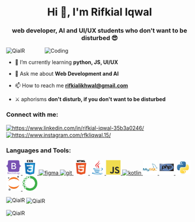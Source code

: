 <h1 align="center">Hi 👋, I'm Rifkial Iqwal</h1>
<h3 align="center">web developer, AI and UI/UX students who don't want to be disturbed 😎</h3>
<img align="right" alt="Coding" width="400" src="https://media.giphy.com/media/u2pmTWUi0MXjyrMaVj/giphy.gif">


<p align="left"> <img src="https://komarev.com/ghpvc/?username=QialR&label=Profile%20views&color=0e75b6&style=flat" alt="QialR" /> </p>

- 🌱 I’m currently learning **python, JS, UI/UX**

- 💬 Ask me about **Web Development and AI**

- 📫 How to reach me **rifkialikhwal@gmail.com**

- ⚔️ aphorisms  **don't disturb, if you don't want to be disturbed**

<h3 align="left">Connect with me:</h3>
<p align="left">
<a href="https://linkedin.com/in/https://www.linkedin.com/in/rifkial-iqwal-35b3a0246/" target="blank"><img align="center" src="https://raw.githubusercontent.com/rahuldkjain/github-profile-readme-generator/master/src/images/icons/Social/linked-in-alt.svg" alt="https://www.linkedin.com/in/rifkial-iqwal-35b3a0246/" height="30" width="40" /></a>
<a href="https://instagram.com/https://www.instagram.com/rfkliqwal.15/" target="blank"><img align="center" src="https://raw.githubusercontent.com/rahuldkjain/github-profile-readme-generator/master/src/images/icons/Social/instagram.svg" alt="https://www.instagram.com/rfkliqwal.15/" height="30" width="40" /></a>
</p>

<h3 align="left">Languages and Tools:</h3>
<p align="left"> <a href="https://getbootstrap.com" target="_blank" rel="noreferrer"> <img src="https://raw.githubusercontent.com/devicons/devicon/master/icons/bootstrap/bootstrap-plain-wordmark.svg" alt="bootstrap" width="40" height="40"/> </a> 
<a href="https://www.w3schools.com/css/" target="_blank" rel="noreferrer"> <img src="https://raw.githubusercontent.com/devicons/devicon/master/icons/css3/css3-original-wordmark.svg" alt="css3" width="40" height="40"/> </a>  
<a href="https://www.figma.com/" target="_blank" rel="noreferrer"> <img src="https://www.vectorlogo.zone/logos/figma/figma-icon.svg" alt="figma" width="40" height="40"/> </a>
 <a href="https://git-scm.com/" target="_blank" rel="noreferrer"> <img src="https://www.vectorlogo.zone/logos/git-scm/git-scm-icon.svg" alt="git" width="40" height="40"/> </a> 
 <a href="https://www.w3.org/html/" target="_blank" rel="noreferrer"> <img src="https://raw.githubusercontent.com/devicons/devicon/master/icons/html5/html5-original-wordmark.svg" alt="html5" width="40" height="40"/> </a> 
 <a href="https://www.java.com" target="_blank" rel="noreferrer"> <img src="https://raw.githubusercontent.com/devicons/devicon/master/icons/java/java-original.svg" alt="java" width="40" height="40"/> </a> 
 <a href="https://developer.mozilla.org/en-US/docs/Web/JavaScript" target="_blank" rel="noreferrer"> <img src="https://raw.githubusercontent.com/devicons/devicon/master/icons/javascript/javascript-original.svg" alt="javascript" width="40" height="40"/> </a>
  <a href="https://kotlinlang.org" target="_blank" rel="noreferrer"> <img src="https://www.vectorlogo.zone/logos/kotlinlang/kotlinlang-icon.svg" alt="kotlin" width="40" height="40"/> </a> 
  <a href="https://www.mysql.com/" target="_blank" rel="noreferrer"> <img src="https://raw.githubusercontent.com/devicons/devicon/master/icons/mysql/mysql-original-wordmark.svg" alt="mysql" width="40" height="40"/> </a> 
  <a href="https://www.php.net" target="_blank" rel="noreferrer"> <img src="https://raw.githubusercontent.com/devicons/devicon/master/icons/php/php-original.svg" alt="php" width="40" height="40"/> </a> 
  <a href="https://www.python.org" target="_blank" rel="noreferrer"> <img src="https://raw.githubusercontent.com/devicons/devicon/master/icons/python/python-original.svg" alt="python" width="40" height="40"/> </a> 
  <a href="https://jupyter.org/" target="_blank" rel="noreferrer"> <img src="https://raw.githubusercontent.com/devicons/devicon/master/icons/jupyter/jupyter-original.svg" alt="jupyter" width="40" height="40"/> </a>
  <a href="https://www.anaconda.com/" target="_blank" rel="noreferrer"> <img src="https://raw.githubusercontent.com/devicons/devicon/master/icons/anaconda/anaconda-original.svg" alt="jupyter" width="40" height="40"/> </a>
  </p>

<p><img align="left" src="https://github-readme-stats.vercel.app/api/top-langs?username=QialR&show_icons=true&locale=en&layout=compact" alt="QialR" /></p>

<p>&nbsp;<img align="center" src="https://github-readme-stats.vercel.app/api?username=QialR&show_icons=true&locale=en" alt="QialR" /></p>

<p><img align="center" src="https://github-readme-streak-stats.herokuapp.com/?user=QialR&" alt="QialR" /></p>

